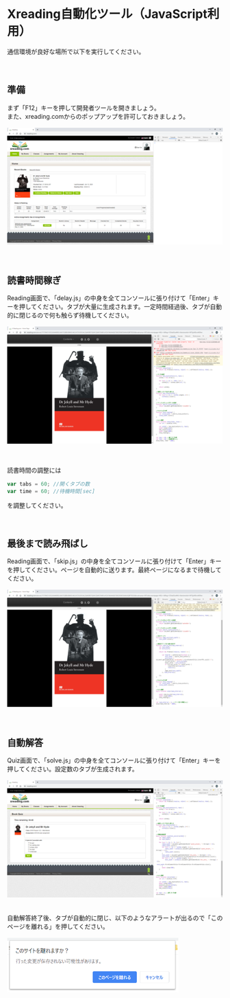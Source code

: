 # Xreading自動化ツール（JavaScript利用）
通信環境が良好な場所で以下を実行してください。<br><br><br>


## 準備
まず「F12」キーを押して開発者ツールを開きましょう。<br>
また、xreading.comからのポップアップを許可しておきましょう。<br><br>
![準備](https://github.com/daianjibetu/Images/blob/master/AutoXreading/preparation.png)
<br><br><br>


## 読書時間稼ぎ
Reading画面で、「delay.js」の中身を全てコンソールに張り付けて「Enter」キーを押してください。タブが大量に生成されます。一定時間経過後、タブが自動的に閉じるので何も触らず待機してください。<br><br>
![読書時間稼ぎ](https://github.com/daianjibetu/Images/blob/master/AutoXreading/delay.png)
<br><br><br>

読書時間の調整には
```javascript
var tabs = 60; //開くタブの数    
var time = 60; //待機時間[sec]
```
を調整してください。
<br><br><br>


## 最後まで読み飛ばし
Reading画面で、「skip.js」の中身を全てコンソールに張り付けて「Enter」キーを押してください。ページを自動的に送ります。最終ページになるまで待機してください。<br><br>
![最後まで読み飛ばし](https://github.com/daianjibetu/Images/blob/master/AutoXreading/skip.png)
<br><br><br>


## 自動解答
Quiz画面で、「solve.js」の中身を全てコンソールに張り付けて「Enter」キーを押してください。設定数のタブが生成されます。<br><br>
![自動解答](https://github.com/daianjibetu/Images/blob/master/AutoXreading/solve.png)
<br><br><br>
自動解答終了後、タブが自動的に閉じ、以下のようなアラートが出るので「このページを離れる」を押してください。<br><br>
<img src="https://github.com/daianjibetu/Images/blob/master/AutoXreadingChromeExtension/k.PNG" width="400">
